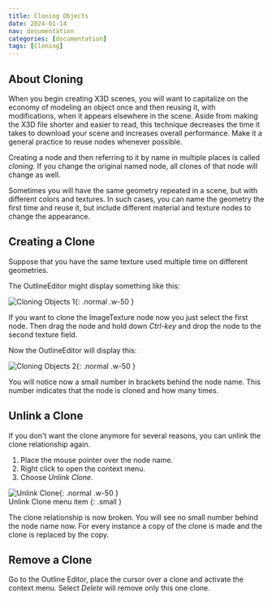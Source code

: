 ```yaml
---
title: Cloning Objects
date: 2024-01-14
nav: documentation
categories: [documentation]
tags: [Cloning]
---
```

## About Cloning

When you begin creating X3D scenes, you will want to capitalize on the economy of modeling an object once and then reusing it, with modifications, when it appears elsewhere in the scene. Aside from making the X3D file shorter and easier to read, this technique decreases the time it takes to download your scene and increases overall performance. Make it a general practice to reuse nodes whenever possible.

Creating a node and then referring to it by name in multiple places is called *cloning.* If you change the original named node, all clones of that node will change as well.

Sometimes you will have the same geometry repeated in a scene, but with different colors and textures. In such cases, you can name the geometry the first time and reuse it, but include different material and texture nodes to change the appearance.

## Creating a Clone

Suppose that you have the same texture used multiple time on different geometries.

The OutlineEditor might display something like this:

![Cloning Objects 1](/assets/img/documentation/cloning-objects-1.png){: .normal .w-50 }

If you want to clone the ImageTexture node now you just select the first node. Then drag the node and hold down *Ctrl-key* and drop the node to the second texture field.

Now the OutlineEditor will display this:

![Cloning Objects 2](/assets/img/documentation/cloning-objects-2.png){: .normal .w-50 }

You will notice now a small number in brackets behind the node name. This number indicates that the node is cloned and how many times.

## Unlink a Clone

If you don't want the clone anymore for several reasons, you can unlink the clone relationship again.

1. Place the mouse pointer over the node name.
2. Right click to open the context menu.
3. Choose *Unlink Clone*.

![Unlink Clone](/assets/img/documentation/unlink-clone.png){: .normal .w-50 }
<br>Unlink Clone menu item
{: .small }

The clone relationship is now broken. You will see no small number behind the node name now. For every instance a copy of the clone is made and the clone is replaced by the copy.

## Remove a Clone

Go to the Outline Editor, place the cursor over a clone and activate the context menu. Select *Delete* will remove only this one clone.
